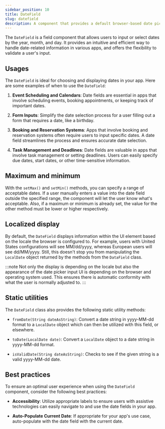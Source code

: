 ```yaml
---
sidebar_position: 10
title: DateField
slug: datefield
description: A component that provides a default browser-based date picker for selecting a date through an input field.
---
```


<DocChip chip='shadow' />
<DocChip chip='name' label="dwc-field" />
<JavadocLink type="foundation" location="com/webforj/component/field/DateField" top='true'/>

<ParentLink parent="Field" />

The `DateField` is a field component that allows users to input or select dates by the year, month, and day. It provides an intuitive and efficient way to handle date-related information in various apps, and offers the flexibility to validate a user's input.

<ComponentDemo 
path='/webforj/datefield?'
javaE='https://raw.githubusercontent.com/webforj/webforj-documentation/refs/heads/main/src/main/java/com/webforj/samples/views/fields/datefield/DateFieldView.java'
/>

## Usages

The `DateField` is ideal for choosing and displaying dates in your app. Here are some examples of when to use the `DateField`:

1. **Event Scheduling and Calendars**: Date fields are essential in apps that involve scheduling events, booking appointments, or keeping track of important dates.

2. **Form Inputs**: Simplify the date selection process for a user filling out a form that requires a date, like a birthday.

3. **Booking and Reservation Systems**: Apps that involve booking and reservation systems often require users to input specific dates. A date field streamlines the process and ensures accurate date selection.

4. **Task Management and Deadlines**: Date fields are valuable in apps that involve task management or setting deadlines. Users can easily specify due dates, start dates, or other time-sensitive information.

## Maximum and minimum

With the `setMax()` and `setMin()` methods, you can specify a range of acceptable dates. If a user manually enters a value into the date field outside the specified range, the component will let the user know what's acceptable. Also, if a maximum or minimum is already set, the value for the other method must be lower or higher respectively.

## Localized display

By default, the `DateField` displays information within the UI element based on the locale the browser is configured to. For example, users with United States configurations will see MM/dd/yyyy, whereas European users will see dd/MM/yyyy. Still, this doesn't stop you from manipulating the `LocalDate` object returned by the methods from the `DataField` class.

:::note
Not only the display is depending on the locale but also the appearance of the date picker input UI is depending on the browser and operating system used. This ensures there is automatic conformity with what the user is normally adjusted to.
:::

## Static utilities

The `DateField` class also provides the following static utility methods:

- `fromDate(String dateAsString)`: Convert a date string in yyyy-MM-dd format to a `LocalDate` object which can then be utilized with this field, or elsewhere.

- `toDate(LocalDate date)`: Convert a `LocalDate` object to a date string in yyyy-MM-dd format.

- `isValidDate(String dateAsString)`: Checks to see if the given string is a valid yyyy-MM-dd date.

## Best practices

To ensure an optimal user experience when using the `DateField` component, consider the following best practices:

- **Accessibility**: Utilize appropriate labels to ensure users with assistive technologies can easily navigate to and use the date fields in your app.

- **Auto-Populate Current Date**: If appropriate for your app's use case, auto-populate with the date field with the current date.